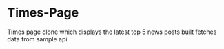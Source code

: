 # Times-Page
Times page clone which displays the latest top 5 news posts built fetches data from sample api 
